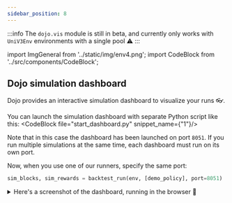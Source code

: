 ```yaml
---
sidebar_position: 8
---
```


:::info
The `dojo.vis` module is still in beta, and currently only works with `UniV3Env` environments with a single pool ⚠️
:::

import ImgGeneral from '../static/img/env4.png';
import CodeBlock from '../src/components/CodeBlock';

## Dojo simulation dashboard



Dojo provides an interactive simulation dashboard to visualize your runs 👓.

You can launch the simulation dashboard with separate Python script like this:
<CodeBlock file="start_dashboard.py" snippet_name={"1"}/>

Note that in this case the dashboard has been launched on port `8051`. If you run multiple simulations at the same time, each dashboard must run on its own port.


Now, when you use one of our runners, specify the same port:
```python
sim_blocks, sim_rewards = backtest_run(env, [demo_policy], port=8051)
```


<details><summary>Here's a screenshot of the dashboard, running in the browser 📸</summary>


![](/img/simulation_full.png)

</details>


<!-- ### Jupyter notebook support

The simulation dashboard works in jupyter as well.  

To launch within Jupyter, add `jupyter=True` to the arguments of `run_app`:


<details><summary>Here's a screenshot of the dashboard, running in the browser 📸</summary>


![](/img/jupyter_dashboard.png)

</details> -->

